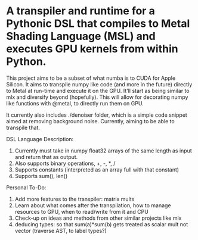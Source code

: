 # A transpiler and runtime for a Pythonic DSL that compiles to Metal Shading Language (MSL) and executes GPU kernels from within Python.
This project aims to be a subset of what numba is to CUDA for Apple Silicon. It aims to transpile numpy like code (and more in the future) directly to Metal at run-time and execute it on the GPU. It'll start as being similar to mlx and diversify beyond (hopefully). This will allow for decorating numpy like functions with @metal, to directly run them on GPU.

It currently also includes ./denoiser folder, which is a simple code snippet aimed at removing background noise. Currently, aiming to be able to transpile that.

DSL Language Description:
1. Currently must take in numpy float32 arrays of the same length as input and return that as output.
2. Also supports binary operations, +, -, *, /
3. Supports constants (interpreted as an array full with that constant)
4. Supports sum(), len()

Personal To-Do:
1. Add more features to the transpiler: matrix mults
2. Learn about what comes after the transpilation, how to manage resources to GPU, when to read/write from it and CPU
3. Check-up on ideas and methods from other similar projects like mlx
4. deducing types: so that sum(a)*sum(b) gets treated as scalar mult not vector (traverse AST, to label types?)
